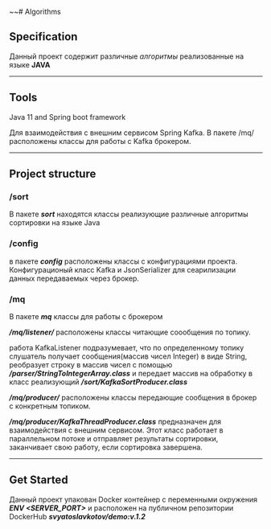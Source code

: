 ~~# Algorithms
## Specification

Данный проект содержит различные _алгоритмы_ реализованные на языке **JAVA**  

---
## Tools

Java 11 and 
Spring boot framework 

Для взаимодействия с внешним сервисом Spring Kafka.
В пакете /mq/ расположены классы для работы с Kafka брокером.

---
## Project structure

### /sort
В пакете **_sort_**  находятся классы реализующие различные алгоритмы сортировки на языке Java
 
### /config
  в пакете **_config_** расположены классы с конфигурациями проекта. 
Конфигурационый класс Kafka и JsonSerializer для сеарилизации данных передаваемых через брокер.

### /mq
В пакете **_mq_** классы для работы с брокером

**_/mq/listener/_** расположены классы читающие соообщения по топику.

работа KafkaListener подразумевает, что по определенному топику слушатель получает 
сообщения(массив чисел Integer) в виде String, реобразует строку в массив чисел с помощью
**_/parser/StringToIntegerArray.class_** и передает массив на обработку в класс реализующий
**_/sort/KafkaSortProducer.class_**

**_/mq/producer/_** расположены классы передающие сообщения в брокер с конкретным топиком.

**_/mq/producer/KafkaThreadProducer.class_** предназначен для взаимодействия с внешним сервисом.
Этот класс работает в параллельном потоке и отправляет результаты сортировки, заканчивает свою работу,
если сортировка завершена.

---

## Get Started

Данный проект упакован Docker контейнер с переменными окружения **_ENV <SERVER_PORT>_**
и расположен на публичном репозитории DockerHub
**_svyatoslavkotov/demo:v.1.2_**